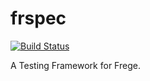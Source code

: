 # frspec

[![Build Status](https://travis-ci.org/y-taka-23/frspec.svg?branch=master)](https://travis-ci.org/y-taka-23/frspec)

A Testing Framework for Frege.
